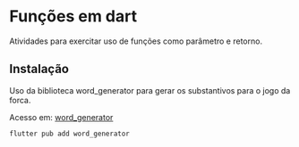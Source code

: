 # Funções em dart

Atividades para exercitar uso de funções como parâmetro e retorno.

## Instalação

Uso da biblioteca word_generator para gerar os substantivos para o jogo da forca.

Acesso em: [word_generator](https://pub.dev/packages/word_generator)

```
flutter pub add word_generator
```
